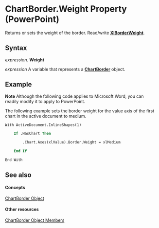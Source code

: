 
# ChartBorder.Weight Property (PowerPoint)

Returns or sets the weight of the border. Read/write  **[XlBorderWeight](01319126-2dc7-5232-1eef-b013a52fee67.md)**.


## Syntax

 _expression_. **Weight**

 _expression_ A variable that represents a **[ChartBorder](fd651a9a-4068-9a9b-f605-9228da5e6183.md)** object.


## Example




 **Note**  Although the following code applies to Microsoft Word, you can readily modify it to apply to PowerPoint.

The following example sets the border weight for the value axis of the first chart in the active document to medium.




```vb
With ActiveDocument.InlineShapes(1)

    If .HasChart Then

        .Chart.Axes(xlValue).Border.Weight = xlMedium

    End If

End With
```


## See also


#### Concepts


[ChartBorder Object](fd651a9a-4068-9a9b-f605-9228da5e6183.md)
#### Other resources


[ChartBorder Object Members](e88b43db-687e-0102-1aec-93b3fec142ac.md)
